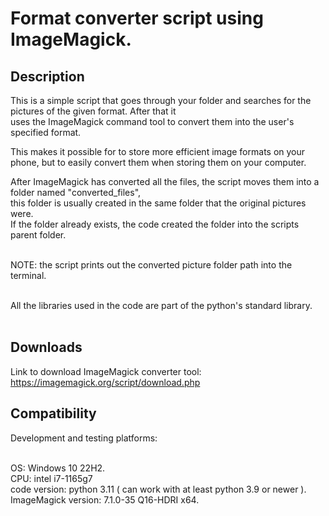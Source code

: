 # Format converter script using ImageMagick.

## Description
This is a simple script that goes through your folder and searches for the pictures of the given format. After that it <br /> 
uses the ImageMagick command tool to convert them into the user's specified format.  <br />

This makes it possible for to store more efficient image formats on your phone, but to easily convert them when storing them on your computer. <br />

After ImageMagick has converted all the files, the script moves them into a folder named "converted_files", <br />
this folder is usually created in the same folder that the original pictures were. <br />
If the folder already exists, the code created the folder into the scripts parent folder. <br /> <br />

NOTE: the script prints out the converted picture folder path into the terminal. <br /> <br />

All the libraries used in the code are part of the python's standard library. <br /> <br />

## Downloads
Link to download ImageMagick converter tool: <br />
https://imagemagick.org/script/download.php <br />

## Compatibility

Development and testing platforms: <br /> <br/>

OS: Windows 10  22H2. <br />
CPU: intel i7-1165g7 <br />
code version: python 3.11 ( can work with  at least python 3.9 or newer ). <br />
ImageMagick version: 7.1.0-35 Q16-HDRI x64. <br />
